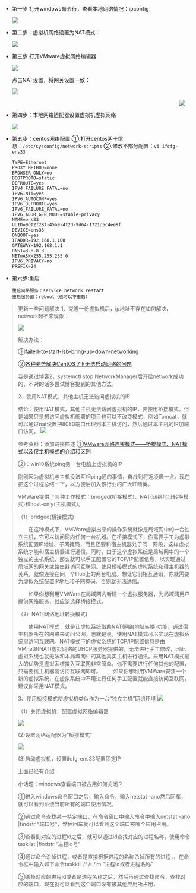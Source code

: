 - 第一步 打开windows命令行，查看本地网络情况：ipconfig

  ![](images/windows查看ip.png)

- 第二步：虚拟机网络设置为NAT模式：
  
  ![](images/虚拟机网络适配器设置.png)
  
- 第三步 打开VMware虚拟网络编辑器
  
  ![](images/VMware虚拟网络编辑.png)
  
  点击NAT设置，将网关设置一致：
  
  ![](images/VMware虚拟网络网关设置.png)

  <img src="images/VMware虚拟网络网关设置.png"  style="margin-left:450px">
  
- 第四步：本地网络适配器设置虚拟机虚拟网络
  
  ![](images/本地网络适配器设置虚拟机虚拟网络.png)

- 第五步：centos网络配置
  ①.打开centos网卡信息：```/etc/sysconfig/network-scripts```
  ②.修改不部分配置：```vi ifcfg-ens33```
  ```
  TYPE=Ethernet
  PROXY_METHOD=none
  BROWSER_ONLY=no
  BOOTPROTO=static
  DEFROUTE=yes
  IPV4_FAILURE_FATAL=no
  IPV6INIT=yes
  IPV6_AUTOCONF=yes
  IPV6_DEFROUTE=yes
  IPV6_FAILURE_FATAL=no
  IPV6_ADDR_GEN_MODE=stable-privacy
  NAME=ens33
  UUID=9df2f28f-45b9-4f2d-9d64-1721d5c4ee9f
  DEVICE=ens33
  ONBOOT=yes
  IPADDR=192.168.1.100
  GATEWAY=192.168.1.1
  DNS1=8.8.8.8
  NETmASK=255.255.255.0
  IPV6_PRIVACY=no
  PREFIX=24
  ```
  
- 第六步:重启
  ```
  重启网络服务：service network restart
  重启服务器：reboot（也可以不重启）
  ```

> 更新一些问题解决
> 1、克隆一份虚拟机后，ip地址不存在如何解决，network起不来现象：
>
> ![](images/1.png)
>
> 解决办法：
> 
> ①[failed-to-start-lsb-bring-up-down-networking](https://www.cyberithub.com/failed-to-start-lsb-bring-up-down-networking/)
>
> ②[各种姿势解决CentOS 7下无法启动网络的问题](https://cloud.tencent.com/developer/article/1354933)
>
> 我是通过博客2，systemctl stop NetworkManager后开启network成功的，不对的话多尝试博客提到的其他方法。
>
> 2、使用NAT模式，其他主机无法访问虚拟机的IP
>
> 结论：使用NAT模式，其他主机无法访问虚拟机的IP，要使用桥接模式。但是如果只是想访问虚拟机部署的项目也可以不改变模式，例如Tomcat，就可以通过nat设置把8080端口代理到本主机访问，然后通过本主机的IP加端口访问。
> ![](images/2.png)
>
> 参考资料：添加链接描述
> ①[VMware网络连接模式——桥接模式、NAT模式以及仅主机模式的介绍和区别](https://www.cnblogs.com/xuliangxing/p/7027124.html)
>
> ②：win10系统ping另一台电脑上虚拟机的IP
>
> 刚刚因为虚拟机与主机没法互相ping通的事情，奋战到将近凌晨一点。现在把这个过程总结一下，以方便后加入该行业的广大IT精英。
>
> VMWare提供了三种工作模式：bridged(桥接模式)、NAT(网络地址转换模式)和host-only(主机模式)。
>
> （1）bridged(桥接模式)
>
> 　　在这种模式下，VMWare虚拟出来的操作系统就像是局域网中的一台独立主机，它可以访问网内任何一台机器。在桥接模式下，你需要手工为虚拟系统配置IP地址、子网掩码，而且还要和宿主机器处于同一网段，这样虚拟系统才能和宿主机器进行通信。同时，由于这个虚拟系统是局域网中的一个独立的主机系统，那么就可以手工配置它的TCP/IP配置信息，以实现通过局域网的网关或路由器访问互联网。使用桥接模式的虚拟系统和宿主机器的关系，就像连接在同一个Hub上的两台电脑。想让它们相互通讯，你就需要为虚拟系统配置IP地址和子网掩码，否则就无法通信。
>
> 　　如果你想利用VMWare在局域网内新建一个虚拟服务器，为局域网用户提供网络服务，就应该选择桥接模式。
>
> （2）NAT(网络地址转换模式)
>
> 　　使用NAT模式，就是让虚拟系统借助NAT(网络地址转换)功能，通过宿主机器所在的网络来访问公网。也就是说，使用NAT模式可以实现在虚拟系统里访问互联网。NAT模式下的虚拟系统的TCP/IP配置信息是由VMnet8(NAT)虚拟网络的DHCP服务器提供的，无法进行手工修改，因此虚拟系统也就无法和本局域网中的其他真实主机进行通讯。采用NAT模式最大的优势是虚拟系统接入互联网非常简单，你不需要进行任何其他的配置，只需要宿主机器能访问互联网即可。
> 　　如果你想利用VMWare安装一个新的虚拟系统，在虚拟系统中不用进行任何手工配置就能直接访问互联网，建议你采用NAT模式。
>
> 3、使用桥接模式使虚拟机类似作为一台“独立主机”网络环境
> ![](images/3.png)
>
> （1）关闭虚拟机，配置虚拟网络编辑器
>
> ![](images/4.png)
>
> (2)设置网络适配器为“桥接模式”
>
> ![](images/5.png)
>
> (3)启动虚拟机，设置ifcfg-ens33配置固定IP
>
> 上面已经有介绍
>
> 小话题：windows查看端口被占用如何关闭？
>
> ①进入windows命令窗口之后，输入命令，输入netstat -ano然后回车，就可以看到系统当前所有的端口使用情况。
>
> ②通过命令查找某一特定端口，在命令窗口中输入命令中输入netstat -ano |findstr “端口号”，然后回车就可以看到这个端口被哪个应用占用。
>
> ③查看到对应的进程id之后，就可以通过id查找对应的进程名称，使用命令tasklist |findstr “进程id号”
>
> ④通过命令杀掉进程，或者是直接根据进程的名称杀掉所有的进程，，在命令框中输入如下命令taskkill /f /t /im “进程id或者进程名称”
>
> ⑤杀掉对应的进程id或者是进程名称之后，然后再通过查找命令，查找对应的端口，现在就可以看到这个端口没有被其他应用所占用，